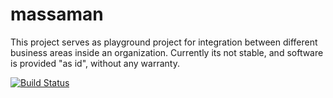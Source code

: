# massaman

This project serves as playground project for integration between different business areas inside an organization. Currently its not stable, and software is provided "as id", without any warranty.

[![Build Status](https://travis-ci.org/imatec/massaman.svg?branch=master)](https://travis-ci.org/imatec/massaman)
